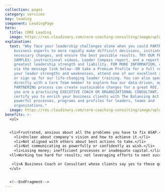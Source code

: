 ```yaml
---
collection: pages
category: services
key: leading
component: LeadingPage
hero:
  title: CORE Leading
  image: https://res.cloudinary.com/core-coaching-consulting/image/upload/v1596493058/pexels-pixabay-161154_uftaqi.jpg
explanation:
  text: "Why face your leadership challenges alone when you could PARTNER with our
    business experts to more rapidly make difficult decisions, initiate
    necessary changes, and ensure the best possible results. TRY OUR FREE
    SAMPLES: instructional videos, Leader Compass report, and a report of your
    greatest leadership strength and liability. FOR MORE INFORMATION, contact us
    via the message link below--OR take a Premium Profile for a full report on
    your leader strengths and weaknesses, attend one of our excellent seminars,
    or sign up for our life-changing leader training. You can also speak
    directly with a Core Team member to explore how our data-driven, agile
    PARTNERING process can create sustainable changes for a great ROI. And if
    you are a practicing EXECUTIVE COACH OR ORGANIZATIONAL CONSULTANT, we can
    certify you to enrich your business clients with The Balancing Act's
    powerful processes, programs and profiles for leaders, teams and
    organizations."
  image: https://res.cloudinary.com/core-coaching-consulting/image/upload/v1600785500/CCC_Leading_cropped_ue4zbu.jpg
benefits: >-
  <ul>


  <li>Frustrated, anxious about all the problems you have to fix ASAP.</li>
    <li>Unclear about company's vision and how to achieve it.</li>
    <li>Not aligned with others about best actions to take.</li>
    <li>Not communicating as powerfully or confidently as wish.</li>
    <li>Losing money; inefficient processes or inadequate capital.</li>
  <ll>Working too hard for results; not leveraging efforts to next success.</li>

   <li>A Business Coach or Consultant whose clients say yes to these questions.</li>
  </ul>


  <!--EndFragment-->
---
```

